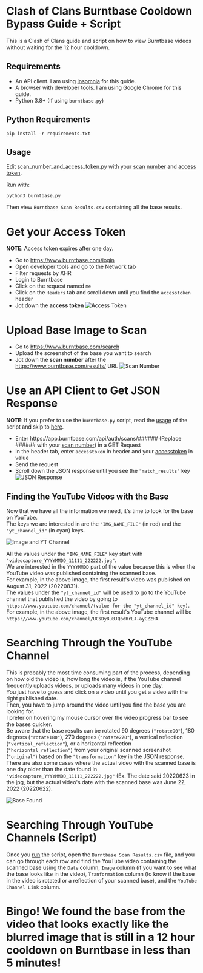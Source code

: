 # Clash of Clans Burntbase Cooldown Bypass Guide + Script

This is a Clash of Clans guide and script on how to view Burntbase videos without waiting for the 12 hour cooldown.

## Requirements

- An API client. I am using [Insomnia](https://insomnia.rest/download) for this guide.
- A browser with developer tools. I am using Google Chrome for this guide.
- Python 3.8+ (If using `burntbase.py`)

## Python Requirements

```
pip install -r requirements.txt
```
## Usage

Edit scan_number_and_access_token.py with your [scan number](#upload-base-image-to-scan) and [access token](#get-your-access-token).

Run with:
```
python3 burntbase.py
```

Then view `Burntbase Scan Results.csv` containing all the base results.

# Get your Access Token
**NOTE**: Access token expires after one day.

- Go to https://www.burntbase.com/login
- Open developer tools and go to the Network tab
- Filter requests by XHR
- Login to Burntbase
- Click on the request named `me`
- Click on the `Headers` tab and scroll down until you find the `accesstoken` header
- Jot down the **access token**
![Access Token](./images/token.png "Burntbase Access Token")

# Upload Base Image to Scan

- Go to https://www.burntbase.com/search
- Upload the screenshot of the base you want to search
- Jot down the **scan number** after the https://www.burntbase.com/results/ URL
![Scan Number](./images/scan.png "Burntbase Scan Number")

# Use an API Client to Get JSON Response

**NOTE**: If you prefer to use the `burntbase.py` script, read the [usage](#usage) of the script and skip to [here](#searching-through-youtube-channels-script).

- Enter https[]()://app.burntbase.com/api/auth/scans/###### (Replace ###### with your [scan number](#upload-base-image-to-scan)) in a GET Request
- In the header tab, enter `accesstoken` in header and your [accesstoken](#get-your-access-token) in value
- Send the request
- Scroll down the JSON response until you see the `"match_results"` key
![JSON Response](./images/results.png "Burntbase JSON Response")

## Finding the YouTube Videos with the Base

Now that we have all the information we need, it's time to look for the base on YouTube.\
The keys we are interested in are the `"IMG_NAME_FILE"` (in red) and the `"yt_channel_id"` (in cyan) keys.

![Image and YT Channel](./images/image_yt_channel.png "Burntbase Image and YT Channel")

All the values under the `"IMG_NAME_FILE"` key start with `"videocapture_YYYYMMDD_11111_222222.jpg"`.\
We are interested in the `YYYYMMDD` part of the value because this is when the YouTube video was published containing the scanned base.\
For example, in the above image, the first result's video was published on August 31, 2022 (20220831).\
The values under the `"yt_channel_id"` will be used to go to the YouTube channel that published the video by going to ``https://www.youtube.com/channel/(value for the "yt_channel_id" key)``.\
For example, in the above image, the first result's YouTube channel will be `https://www.youtube.com/channel/UCsDy8uBJQpdHrLJ-ayCZ2HA`.

# Searching Through the YouTube Channel
This is probably the most time consuming part of the process, depending on how old the video is, how long the video is, if the YouTube channel frequently uploads videos, or uploads many videos in one day.\
You just have to guess and click on a video until you get a video with the right published date.\
Then, you have to jump around the video until you find the base you are looking for.\
I prefer on hovering my mouse cursor over the video progress bar to see the bases quicker.\
Be aware that the base results can be rotated 90 degrees (`"rotate90"`), 180 degrees (`"rotate180"`), 270 degrees (`"rotate270"`), a vertical reflection (`"vertical_reflection"`), or a horizontal reflection (`"horizontal_reflection"`) from your original scanned screenshot (`"original"`) based on the `"transformation"` key in the JSON response.\
There are also some cases where the actual video with the scanned base is one day older than the date found in `"videocapture_YYYYMMDD_11111_222222.jpg"` (Ex. The date said 20220623 in the jpg, but the actual video's date with the scanned base was June 22, 2022 (20220622).

![Base Found](./images/found.png "Burntbase Base Found")

# Searching Through YouTube Channels (Script)

Once you [run](#usage) the script, open the `Burntbase Scan Results.csv` file, and you can go through each row and find the YouTube video containing the scanned base using the `Date` column, `Image` column (if you want to see what the base looks like in the video), `Tranformation` column (to know if the base in the video is rotated or a reflection of your scanned base), and the `YouTube Channel Link` column.
# Bingo! We found the base from the video that looks exactly like the blurred image that is still in a 12 hour cooldown on Burntbase in less than 5 minutes!
